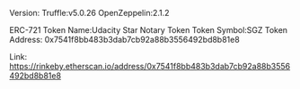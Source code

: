 Version:
Truffle:v5.0.26
OpenZeppelin:2.1.2

ERC-721 
Token Name:Udacity Star Notary Token
Token Symbol:SGZ
Token Address: 0x7541f8bb483b3dab7cb92a88b3556492bd8b81e8

Link: https://rinkeby.etherscan.io/address/0x7541f8bb483b3dab7cb92a88b3556492bd8b81e8
